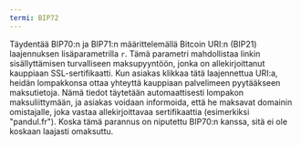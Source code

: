 ```yaml
---
termi: BIP72
---
```


Täydentää BIP70:n ja BIP71:n määrittelemällä Bitcoin URI:n (BIP21) laajennuksen lisäparametrilla `r`. Tämä parametri mahdollistaa linkin sisällyttämisen turvalliseen maksupyyntöön, jonka on allekirjoittanut kauppiaan SSL-sertifikaatti. Kun asiakas klikkaa tätä laajennettua URI:a, heidän lompakkonsa ottaa yhteyttä kauppiaan palvelimeen pyytääkseen maksutietoja. Nämä tiedot täytetään automaattisesti lompakon maksuliittymään, ja asiakas voidaan informoida, että he maksavat domainin omistajalle, joka vastaa allekirjoittavaa sertifikaattia (esimerkiksi "pandul.fr"). Koska tämä parannus on niputettu BIP70:n kanssa, sitä ei ole koskaan laajasti omaksuttu.